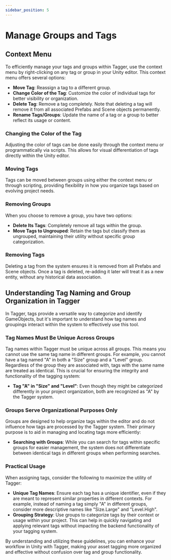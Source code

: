```yaml
---
sidebar_position: 5
---
```


# Manage Groups and Tags

## Context Menu

To efficiently manage your tags and groups within Tagger, use the context menu by right-clicking on any tag or group in your Unity editor. This context menu offers several options:

- **Move Tag**: Reassign a tag to a different group.
- **Change Color of the Tag**: Customize the color of individual tags for better visibility or organization.
- **Delete Tag**: Remove a tag completely. Note that deleting a tag will remove it from all associated Prefabs and Scene objects permanently.
- **Rename Tags/Groups**: Update the name of a tag or a group to better reflect its usage or content.

### Changing the Color of the Tag

Adjusting the color of tags can be done easily through the context menu or programmatically via scripts. This allows for visual differentiation of tags directly within the Unity editor.

### Moving Tags

Tags can be moved between groups using either the context menu or through scripting, providing flexibility in how you organize tags based on evolving project needs.

### Removing Groups

When you choose to remove a group, you have two options:
- **Delete Its Tags**: Completely remove all tags within the group.
- **Move Tags to Ungrouped**: Retain the tags but classify them as ungrouped, maintaining their utility without specific group categorization.

### Removing Tags

Deleting a tag from the system ensures it is removed from all Prefabs and Scene objects. Once a tag is deleted, re-adding it later will treat it as a new entity, without any historical data association.

## Understanding Tag Naming and Group Organization in Tagger

In Tagger, tags provide a versatile way to categorize and identify GameObjects, but it's important to understand how tag names and groupings interact within the system to effectively use this tool.

### Tag Names Must Be Unique Across Groups

Tag names within Tagger must be unique across all groups. This means you cannot use the same tag name in different groups. For example, you cannot have a tag named "A" in both a "Size" group and a "Level" group. Regardless of the group they are associated with, tags with the same name are treated as identical. This is crucial for ensuring the integrity and functionality of the tagging system:

- **Tag "A" in "Size" and "Level"**: Even though they might be categorized differently in your project organization, both are recognized as "A" by the Tagger system.

### Groups Serve Organizational Purposes Only

Groups are designed to help organize tags within the editor and do not influence how tags are processed by the Tagger system. Their primary purpose is to aid in managing and locating tags more efficiently:

- **Searching with Groups**: While you can search for tags within specific groups for easier management, the system does not differentiate between identical tags in different groups when performing searches.

### Practical Usage

When assigning tags, consider the following to maximize the utility of Tagger:

- **Unique Tag Names**: Ensure each tag has a unique identifier, even if they are meant to represent similar properties in different contexts. For example, instead of naming a tag simply "A" in different groups, consider more descriptive names like "Size.Large" and "Level.High".
- **Grouping Strategy**: Use groups to categorize tags by their context or usage within your project. This can help in quickly navigating and applying relevant tags without impacting the backend functionality of your tagging system.

By understanding and utilizing these guidelines, you can enhance your workflow in Unity with Tagger, making your asset tagging more organized and effective without confusion over tag and group functionality.
